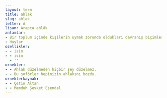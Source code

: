 ```yaml
---
layout: term
title: ahlak
slug: ahlak
letter: A
lisan: Arapça aḫlāḳ
anlamlar:
- Bir toplum içinde kişilerin uymak zorunda oldukları davranış biçimleri ve kuralları; aktöre, sağtöre
- Huylar
ozellikler:
- - isim
- - isim
  - ''
ornekler:
- - Ahlak düzelmeden hiçbir şey düzelmez.
- - Bu şoförler hepinizin ahlakını bozdu.
orneklerkaynak:
- - Çetin Altan
- - Memduh Şevket Esendal
---
```


